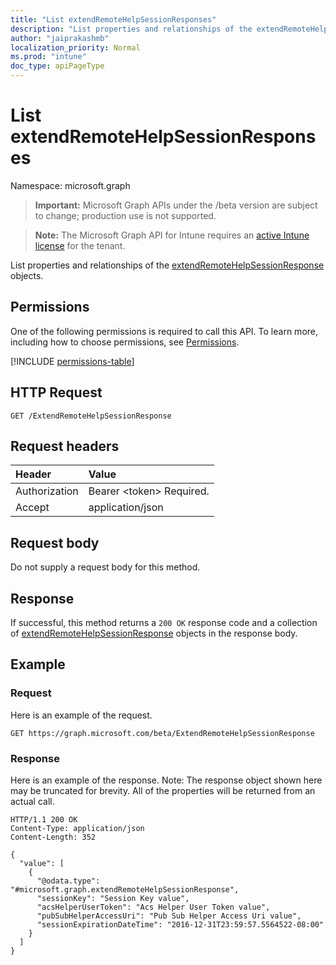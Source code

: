 ```yaml
---
title: "List extendRemoteHelpSessionResponses"
description: "List properties and relationships of the extendRemoteHelpSessionResponse objects."
author: "jaiprakashmb"
localization_priority: Normal
ms.prod: "intune"
doc_type: apiPageType
---
```


# List extendRemoteHelpSessionResponses

Namespace: microsoft.graph

> **Important:** Microsoft Graph APIs under the /beta version are subject to change; production use is not supported.

> **Note:** The Microsoft Graph API for Intune requires an [active Intune license](https://go.microsoft.com/fwlink/?linkid=839381) for the tenant.

List properties and relationships of the [extendRemoteHelpSessionResponse](../resources/intune-remoteassistance-extendremotehelpsessionresponse.md) objects.

## Permissions
One of the following permissions is required to call this API. To learn more, including how to choose permissions, see [Permissions](/graph/permissions-reference).

<!-- { "blockType": "permissions", "name": "intune_remoteassistance_extendremotehelpsessionresponse_list" } -->
[!INCLUDE [permissions-table](../includes/permissions/intune-remoteassistance-extendremotehelpsessionresponse-list-permissions.md)]

## HTTP Request
<!-- {
  "blockType": "ignored"
}
-->
``` http
GET /ExtendRemoteHelpSessionResponse
```

## Request headers
|Header|Value|
|:---|:---|
|Authorization|Bearer &lt;token&gt; Required.|
|Accept|application/json|

## Request body
Do not supply a request body for this method.

## Response
If successful, this method returns a `200 OK` response code and a collection of [extendRemoteHelpSessionResponse](../resources/intune-remoteassistance-extendremotehelpsessionresponse.md) objects in the response body.

## Example

### Request
Here is an example of the request.
``` http
GET https://graph.microsoft.com/beta/ExtendRemoteHelpSessionResponse
```

### Response
Here is an example of the response. Note: The response object shown here may be truncated for brevity. All of the properties will be returned from an actual call.
``` http
HTTP/1.1 200 OK
Content-Type: application/json
Content-Length: 352

{
  "value": [
    {
      "@odata.type": "#microsoft.graph.extendRemoteHelpSessionResponse",
      "sessionKey": "Session Key value",
      "acsHelperUserToken": "Acs Helper User Token value",
      "pubSubHelperAccessUri": "Pub Sub Helper Access Uri value",
      "sessionExpirationDateTime": "2016-12-31T23:59:57.5564522-08:00"
    }
  ]
}
```
